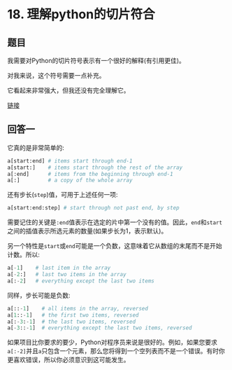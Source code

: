 # 18. 理解python的切片符合

## 题目

我需要对Python的切片符号表示有一个很好的解释(有引用更佳)。

对我来说，这个符号需要一点补充。

它看起来非常强大，但我还没有完全理解它。


[链接](https://stackoverflow.com/questions/509211/understanding-pythons-slice-notation)

## 回答一

它真的是非常简单的:

```python
a[start:end] # items start through end-1
a[start:]    # items start through the rest of the array
a[:end]      # items from the beginning through end-1
a[:]         # a copy of the whole array
```
还有步长(`step`)值，可用于上述任何一项:

```python
a[start:end:step] # start through not past end, by step
```
需要记住的关键是`:end`值表示在选定的片中第一个没有的值。因此，`end`和`start`之间的插值表示所选元素的数量(如果步长为1，表示默认)。

另一个特性是`start`或`end`可能是一个负数，这意味着它从数组的末尾而不是开始计数。所以:

```python
a[-1]    # last item in the array
a[-2:]   # last two items in the array
a[:-2]   # everything except the last two items
```
同样，步长可能是负数:
```python
a[::-1]    # all items in the array, reversed
a[1::-1]   # the first two items, reversed
a[:-3:-1]  # the last two items, reversed
a[-3::-1]  # everything except the last two items, reversed
```

如果项目比你要求的要少，Python对程序员来说是很好的。例如，如果您要求`a[:-2]`并且`a`只包含一个元素，那么您将得到一个空列表而不是一个错误。有时你更喜欢错误，所以你必须意识到这可能发生。